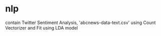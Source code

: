 # nlp
contain Twitter Sentiment Analysis, 'abcnews-data-text.csv' using Count Vectorizer and Fit using LDA model
